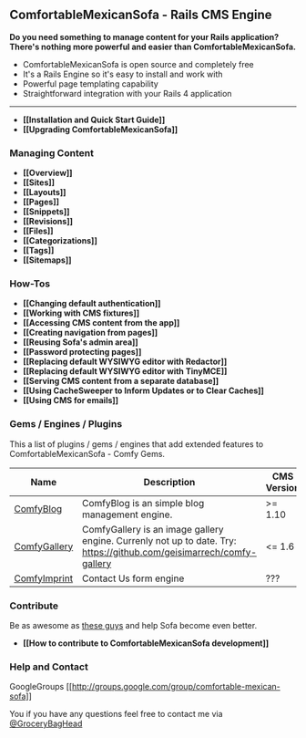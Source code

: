## ComfortableMexicanSofa - Rails CMS Engine

**Do you need something to manage content for your Rails application? There's nothing more powerful and easier than ComfortableMexicanSofa.**

* ComfortableMexicanSofa is open source and completely free
* It's a Rails Engine so it's easy to install and work with
* Powerful page templating capability
* Straightforward integration with your Rails 4 application

***

* **[[Installation and Quick Start Guide]]**
* **[[Upgrading ComfortableMexicanSofa]]**

### Managing Content
* **[[Overview]]**
* **[[Sites]]**
* **[[Layouts]]**
* **[[Pages]]**
* **[[Snippets]]**
* **[[Revisions]]**
* **[[Files]]**
* **[[Categorizations]]**
* **[[Tags]]**
* **[[Sitemaps]]**

### How-Tos
* **[[Changing default authentication]]**
* **[[Working with CMS fixtures]]**
* **[[Accessing CMS content from the app]]**
* **[[Creating navigation from pages]]**
* **[[Reusing Sofa's admin area]]**
* **[[Password protecting pages]]**
* **[[Replacing default WYSIWYG editor with Redactor]]**
* **[[Replacing default WYSIWYG editor with TinyMCE]]**
* **[[Serving CMS content from a separate database]]**
* **[[Using CacheSweeper to Inform Updates or to Clear Caches]]**
* **[[Using CMS for emails]]**

### Gems / Engines / Plugins
This a list of plugins / gems / engines that add extended features to ComfortableMexicanSofa - Comfy Gems.

Name  | Description | CMS Version
----- | ----------- | -----------
[ComfyBlog](https://github.com/comfy/comfy-blog) | ComfyBlog is an simple blog management engine. | >= 1.10
[ComfyGallery](https://github.com/comfy/comfy-gallery) | ComfyGallery is an image gallery engine. Currenly not up to date. Try: https://github.com/geisimarrech/comfy-gallery | <= 1.6
[ComfyImprint](https://github.com/konung/comfy_imprint) | Contact Us form engine | ???



### Contribute
Be as awesome as [these guys](https://github.com/comfy/comfortable-mexican-sofa/contributors) and help Sofa become even better.

* **[[How to contribute to ComfortableMexicanSofa development]]**

### Help and Contact
GoogleGroups [[http://groups.google.com/group/comfortable-mexican-sofa]]

You if you have any questions feel free to contact me via [@GroceryBagHead](http://twitter.com/#!/GroceryBagHead)